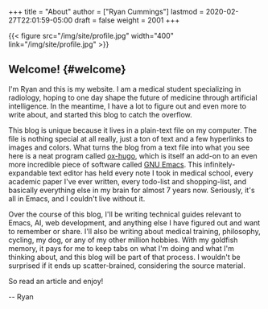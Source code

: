 +++
title = "About"
author = ["Ryan Cummings"]
lastmod = 2020-02-27T22:01:59-05:00
draft = false
weight = 2001
+++

{{< figure src="/img/site/profile.jpg" width="400" link="/img/site/profile.jpg" >}}


## Welcome! {#welcome}

I'm Ryan and this is my website. I am a medical student specializing in radiology, hoping to one day shape the future of medicine through artificial intelligence. In the meantime, I have a lot to figure out and even more to write about, and started this blog to catch the overflow.

This blog is unique because it lives in a plain-text file on my computer. The file is nothing special at all really, just a ton of text and a few hyperlinks to images and colors. What turns the blog from a text file into what you see here is a neat program called [ox-hugo](https://github.com/kaushalmodi/ox-hugo), which is itself an add-on to an even more incredible piece of software called [GNU Emacs](https://www.gnu.org/software/emacs/). This infinitely-expandable text editor has held every note I took in medical school, every academic paper I've ever written, every todo-list and shopping-list, and basically everything else in my brain for almost 7 years now. Seriously, it's all in Emacs, and I couldn't live without it.

Over the course of this blog, I'll be writing technical guides relevant to Emacs, AI, web development, and anything else I have figured out and want to remember or share. I'll also be writing about medical training, philosophy, cycling, my dog, or any of my other million hobbies. With my goldfish memory, it pays for me to keep tabs on what I'm doing and what I'm thinking about, and this blog will be part of that process. I wouldn't be surprised if it ends up scatter-brained, considering the source material.

So read an article and enjoy!

-- Ryan
